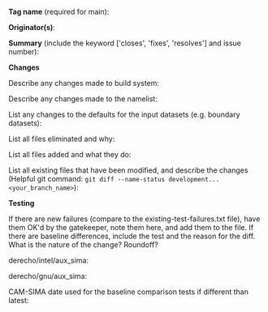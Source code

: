 **Tag name** (required for main):

**Originator(s)**:

**Summary** (include the keyword ['closes', 'fixes', 'resolves'] and issue number):

**Changes**

Describe any changes made to build system:

Describe any changes made to the namelist:

List any changes to the defaults for the input datasets (e.g. boundary datasets):

List all files eliminated and why:

List all files added and what they do:

List all existing files that have been modified, and describe the changes (Helpful git command: `git diff --name-status development...<your_branch_name>`):

**Testing**

If there are new failures (compare to the existing-test-failures.txt file),
have them OK'd by the gatekeeper, note them here, and add them to the file.
If there are baseline differences, include the test and the reason for the
diff. What is the nature of the change? Roundoff?

derecho/intel/aux_sima:

derecho/gnu/aux_sima:

CAM-SIMA date used for the baseline comparison tests if different than latest:
